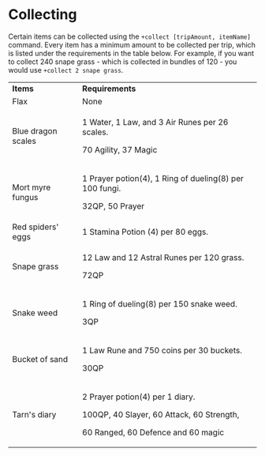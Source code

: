 # Collecting

Certain items can be collected using the `+collect [tripAmount, itemName]` command. Every item has a minimum amount to be collected per trip, which is listed under the requirements in the table below. For example, if you want to collect 240 snape grass - which is collected in bundles of 120 - you would use `+collect 2 snape grass`.

|                    |                                                                                                                                  |
| ------------------ | -------------------------------------------------------------------------------------------------------------------------------- |
| **Items**          | **Requirements**                                                                                                                 |
| Flax               | None                                                                                                                             |
| Blue dragon scales | <p>1 Water, 1 Law, and 3 Air Runes per 26 scales.</p><p>70 Agility, 37 Magic</p>                                                 |
| Mort myre fungus   | <p>1 Prayer potion(4), 1 Ring of dueling(8) per 100 fungi.</p><p>32QP, 50 Prayer</p>                                             |
| Red spiders' eggs  | 1 Stamina Potion (4) per 80 eggs.                                                                                                |
| Snape grass        | <p>12 Law and 12 Astral Runes per 120 grass.</p><p>72QP</p>                                                                      |
| Snake weed         | <p>1 Ring of dueling(8) per 150 snake weed.</p><p>3QP</p>                                                                        |
| Bucket of sand     | <p>1 Law Rune and 750 coins per 30 buckets.</p><p>30QP</p>                                                                       |
| Tarn's diary       | <p>2 Prayer potion(4) per 1 diary.</p><p>100QP, 40 Slayer, 60 Attack, 60 Strength, </p><p>60 Ranged, 60 Defence and 60 magic</p> |

